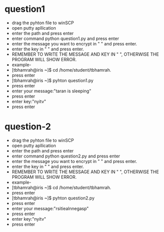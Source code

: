 # question1

 * drag the pyhton file to winSCP
 * open putty apllication
 * enter the path and press enter
 * enter command python question1.py and press enter
 * enter the message you want to encrypt in " " and press enter.
 * enter the key in " " and press enter.
 * REMEMBER TO WRITE THE MESSAGE AND KEY IN " ", OTHERWISE THE PROGRAM WILL SHOW ERROR.
 * example-
 * [tbhamrah@iris ~]$ cd /home/student/tbhamrah.
 * press enter
 * [tbhamrah@iris ~]$ pyhton question1.py
 * press enter
 * enter your message:"taran is sleeping"
 * press enter
 * enter key:"nyitv"
 * press enter
 
 
 # question-2

* drag the pyhton file to winSCP
* open putty apllication
* enter the path and press enter
* enter command python question2.py and press enter
* enter the message you want to encrypt in " " and press enter.
* enter the key in " " and press enter.
* REMEMBER TO WRITE THE MESSAGE AND KEY IN " ", OTHERWISE THE PROGRAM WILL SHOW ERROR.
* example-
* [tbhamrah@iris ~]$ cd /home/student/tbhamrah.
* press enter
* [tbhamrah@iris ~]$ pyhton question2.py
* press enter
* enter your message:"rsitiealnnegasp"
* press enter
* enter key:"nyitv"
* press enter

